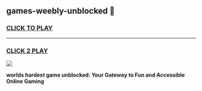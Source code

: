 
## games-weebly-unblocked 👋
<h3>
<a href="https://premium.freeplayer.one?title=games-weebly-unblocked&ref=14F">CLICK TO PLAY</a></h3>
<hr>

<h3>
<a href="https://premium.freeplayer.one?title=games-weebly-unblocked&ref=14F">CLICK 2 PLAY</a>
  
</h3>

<a href="https://premium.freeplayer.one?title=games-weebly-unblocked&ref=12F/"><img src="https://clearcache.store/games.png"></a>


**worlds hardest game unblocked: Your Gateway to Fun and Accessible Online Gaming**
